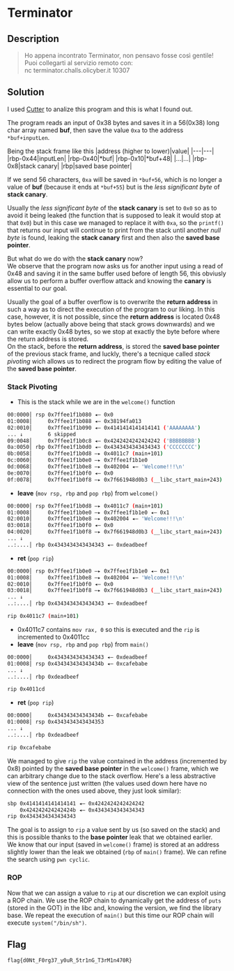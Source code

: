 # Terminator

## Description
> Ho appena incontrato Terminator, non pensavo fosse così gentile!<br>
Puoi collegarti al servizio remoto con:<br>
nc terminator.challs.olicyber.it 10307

## Solution
I used [Cutter]("https://github.com/rizinorg/cutter") to analize this program and this is what I found out.

The program reads an input of 0x38 bytes and saves it in a 56(0x38) long char array named **buf**, then save the value `0xa` to the address  `*buf+inputLen`.


Being the stack frame like this
|address (higher to lower)|value|
|---|---|
|rbp-0x44|inputLen|
|rbp-0x40|*buf|
|rbp-0x10|*buf+48|
|...|...|
|rbp-0x8|stack canary|
|rbp|saved base pointer|

If we send 56 characters, `0xa` will be saved in `*buf+56`, which is no longer a value of **buf** (because it ends at `*buf+55`) but is the *less significant byte* of **stack canary**.

Usually the *less significant byte* of the **stack canary** is set to `0x0` so as to avoid it being leaked (the function that is supposed to leak it would stop at that `0x0`) but in this case we managed to replace it with `0xa`, so the `printf()` that returns our input will continue to print from the stack until another *null byte* is found, leaking the **stack canary** first and then also the **saved base pointer**.<br>

But what do we do with the **stack canary** now?<br>
We observe that the program now asks us for another input using a read of 0x48 and saving it in the same buffer used before of length 56, this obviusly allow us to perform a buffer overflow attack and knowing the **canary** is essential to our goal.

Usually the goal of a buffer overflow is to overwrite the **return address** in such a way as to direct the execution of the program to our liking. In this case, however, it is not possible, since the **return address** is located 0x48 bytes below (actually above being that stack grows downwards) and we can write exactly 0x48 bytes, so we stop at exactly the byte before where the return address is stored.
<br>
On the stack, before the **return address**, is stored the **saved base pointer** of the previous stack frame, and luckly, there's a tecnique called *stack pivoting* wich allows us to redirect the program flow by editing the value of the **saved base pointer**.


### Stack Pivoting
- This is the stack while we are in the `welcome()` function
```bash
00:0000│ rsp 0x7ffee1f1b080 ◂— 0x0
01:0008│     0x7ffee1f1b088 ◂— 0x38194fa013
02:0010│     0x7ffee1f1b090 ◂— 0x4141414141414141 ('AAAAAAAA')
... ↓        6 skipped
09:0048│     0x7ffee1f1b0c8 ◂— 0x4242424242424242 ('BBBBBBBB')
0a:0050│ rbp 0x7ffee1f1b0d0 ◂— 0x4343434343434343 ('CCCCCCCC')
0b:0058│     0x7ffee1f1b0d8 —▸ 0x4011c7 (main+101)
0c:0060│     0x7ffee1f1b0e0 —▸ 0x7ffee1f1b1e0
0d:0068│     0x7ffee1f1b0e8 —▸ 0x402004 ◂— 'Welcome!!!\n'
0e:0070│     0x7ffee1f1b0f0 ◂— 0x0
0f:0078│     0x7ffee1f1b0f8 —▸ 0x7f661948d0b3 (__libc_start_main+243)
```

- **leave** (`mov rsp, rbp` and `pop rbp`) from `welcome()`
```bash
00:0000│ rsp 0x7ffee1f1b0d8 —▸ 0x4011c7 (main+101)
01:0008│     0x7ffee1f1b0e0 —▸ 0x7ffee1f1b1e0 ◂— 0x1
02:0010│     0x7ffee1f1b0e8 —▸ 0x402004 ◂— 'Welcome!!!\n'
03:0018│     0x7ffee1f1b0f0 ◂— 0x0
04:0020│     0x7ffee1f1b0f8 —▸ 0x7f661948d0b3 (__libc_start_main+243)
... ↓        
..:....│ rbp 0x4343434343434343 ◂— 0xdeadbeef
```

- **ret** (`pop rip`)
```bash
00:0000│ rsp 0x7ffee1f1b0e0 —▸ 0x7ffee1f1b1e0 ◂— 0x1
01:0008│     0x7ffee1f1b0e8 —▸ 0x402004 ◂— 'Welcome!!!\n'
02:0010│     0x7ffee1f1b0f0 ◂— 0x0
03:0018│     0x7ffee1f1b0f8 —▸ 0x7f661948d0b3 (__libc_start_main+243)
... ↓        
..:....│ rbp 0x4343434343434343 ◂— 0xdeadbeef

rip 0x4011c7 (main+101)
```
- 0x4011c7 contains `mov rax, 0` so this is executed and the `rip` is incremented to 0x4011cc
- **leave** (`mov rsp, rbp` and `pop rbp`) from `main()`
```bash
00:0000│     0x4343434343434343 ◂— 0xdeadbeef
01:0008│ rsp 0x434343434343434b ◂— 0xcafebabe
... ↓
..:....│ rbp 0xdeadbeef

rip 0x4011cd
```

- **ret** (`pop rip`)
```bash
00:0000│     0x434343434343434b ◂— 0xcafebabe
01:0008│ rsp 0x4343434343434353
... ↓
..:....│ rbp 0xdeadbeef

rip 0xcafebabe
```

We managed to give `rip` the value contained in the address (incremented by 0x8) pointed by the  **saved base pointer** in the `welcome()` frame, which we can arbitrary change due to the stack overflow.
Here's a less abstractive view of the sentence just written (the values used down here have no connection with the ones used above, they just look similar):

```bash
sbp 0x4141414141414141 ◂— 0x4242424242424242
    0x424242424242424b ◂— 0x4343434343434343
rip 0x4343434343434343
```

The goal is to assign to `rip` a value sent by us (so saved on the stack) and this is possible thanks to the **base pointer** leak that we obtained earlier.<br>
We know that our input (saved in `welcome()` frame) is stored at an address slightly lower than the leak we obtained (`rbp` of `main()` frame). We can refine the search using `pwn cyclic`.

### ROP
Now that we can assign a value to `rip` at our discretion we can exploit using a ROP chain.
We use the ROP chain to dynamically get the address of `puts` (stored in the GOT) in the libc and, knowing the version, we find the library base. We repeat the execution of `main()` but this time our ROP chain will execute `system("/bin/sh")`.


## Flag
`flag{d0Nt_F0rg37_y0uR_5tr1nG_T3rM1n470R}`